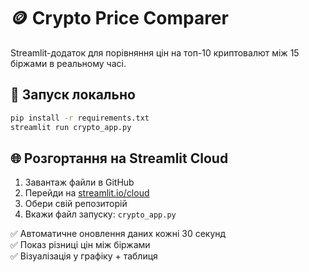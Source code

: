 # 🪙 Crypto Price Comparer

Streamlit-додаток для порівняння цін на топ-10 криптовалют між 15 біржами в реальному часі.

## 🚀 Запуск локально

```bash
pip install -r requirements.txt
streamlit run crypto_app.py
```

## 🌐 Розгортання на Streamlit Cloud

1. Завантаж файли в GitHub
2. Перейди на [streamlit.io/cloud](https://streamlit.io/cloud)
3. Обери свій репозиторій
4. Вкажи файл запуску: `crypto_app.py`

✅ Автоматичне оновлення даних кожні 30 секунд  
✅ Показ різниці цін між біржами  
✅ Візуалізація у графіку + таблиця
